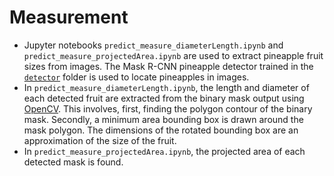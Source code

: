 # Measurement

* Jupyter notebooks `predict_measure_diameterLength.ipynb` and `predict_measure_projectedArea.ipynb` are used to extract pineapple fruit sizes from images. The Mask R-CNN pineapple detector trained in the [`detector`](https://github.com/Jess-cah/measure-pineapple/tree/main/detector) folder is used to locate pineapples in images. 
* In `predict_measure_diameterLength.ipynb`, the length and diameter of each detected fruit are extracted from the binary mask output using [OpenCV](https://opencv.org/). This involves, first, finding the polygon contour of the binary mask. Secondly, a minimum area bounding box is drawn around the mask polygon. The dimensions of the rotated bounding box are an approximation of the size of the fruit.
* In `predict_measure_projectedArea.ipynb`, the projected area of each detected mask is found.

